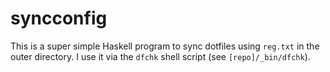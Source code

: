 # syncconfig

This is a super simple Haskell program to sync dotfiles using `reg.txt` in the outer directory. I use it via the `dfchk` shell script (see `[repo]/_bin/dfchk`). 

